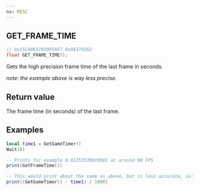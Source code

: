 ```yaml
---
ns: MISC
---
```

## GET_FRAME_TIME

```c
// 0x15C40837039FFAF7 0x96374262
float GET_FRAME_TIME();
```

Gets the high precision frame time of the last frame in seconds.

_note: the example above is way less precise._

## Return value
The frame time (in seconds) of the last frame.

## Examples
```lua
local time1 = GetGameTimer()
Wait(0)

-- Prints for example 0.01253530010581 at around 90 FPS
print(GetFrameTime())

-- This would print about the same as above, but is less accurate, ie: 0.012
print((GetGameTimer() - time1) / 1000)
```
